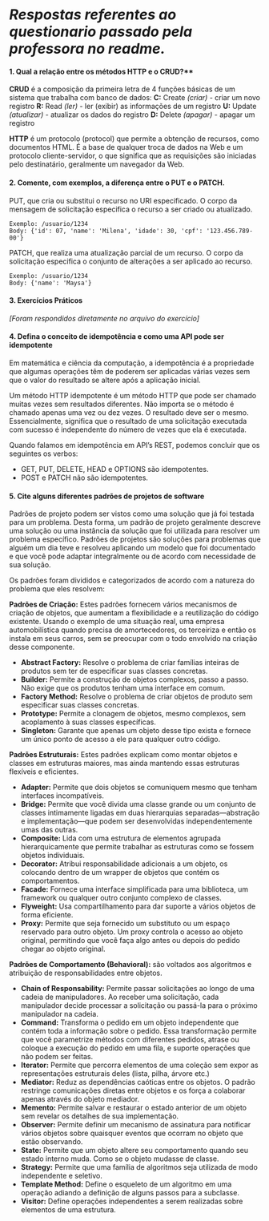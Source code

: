 # *Respostas referentes ao questionario passado pela professora no readme.* 

#### 1. **Qual a relação entre os métodos HTTP e o CRUD?****

**CRUD** é a composição da primeira letra de 4 funções básicas de um sistema que trabalha com banco de dados:
**C:** Create *(criar)* - criar um novo registro
**R:** Read *(ler)* - ler (exibir) as informações de um registro
**U:** Update *(atualizar)* - atualizar os dados do registro
**D:** Delete *(apagar)* - apagar um registro

**HTTP** é um protocolo (protocol) que permite a obtenção de recursos, como documentos HTML. É a base de qualquer troca de dados na Web e um protocolo cliente-servidor, o que significa que as requisições são iniciadas pelo destinatário, geralmente um navegador da Web.

#### 2. **Comente, com exemplos, a diferença entre o PUT e o PATCH.**

PUT, que cria ou substitui o recurso no URI especificado. O corpo da mensagem de solicitação especifica o recurso a ser criado ou atualizado.

    Exemplo: /usuario/1234
    Body: {'id': 07, 'name': 'Milena', 'idade': 30, 'cpf': '123.456.789-00'}

PATCH, que realiza uma atualização parcial de um recurso. O corpo da solicitação especifica o conjunto de alterações a ser aplicado ao recurso.

    Exemplo: /usuario/1234
    Body: {'name': 'Maysa'}

#### 3. **Exercícios Práticos**
*[Foram respondidos diretamente no arquivo do exercício]*

#### 4. **Defina o conceito de idempotência e como uma API pode ser idempotente**

Em matemática e ciência da computação, a idempotência é a propriedade que algumas operações têm de poderem ser aplicadas várias vezes sem que o valor do resultado se altere após a aplicação inicial.  
  
Um método HTTP idempotente é um método HTTP que pode ser chamado muitas vezes sem resultados diferentes. Não importa se o método é chamado apenas uma vez ou dez vezes. O resultado deve ser o mesmo. Essencialmente, significa que o resultado de uma solicitação executada com sucesso é independente do número de vezes que ela é executada.  
  
Quando falamos em idempotência em API’s REST, podemos concluir que os seguintes os verbos:

 - GET, PUT, DELETE, HEAD e OPTIONS são idempotentes.
 - POST e PATCH não são idempotentes.

#### 5. **Cite alguns diferentes padrões de projetos de software**

Padrões de projeto podem ser vistos como uma solução que já foi testada para um problema. Desta forma, um padrão de projeto geralmente descreve uma solução ou uma instância da solução que foi utilizada para resolver um problema específico. Padrões de projetos são soluções para problemas que alguém um dia teve e resolveu aplicando um modelo que foi documentado e que você pode adaptar integralmente ou de acordo com necessidade de sua solução.

Os padrões foram divididos e categorizados de acordo com a natureza do problema que eles resolvem:

**Padrões de Criação:** Estes padrões fornecem vários mecanismos de criação de objetos, que aumentam a flexibilidade e a reutilização do código existente.  Usando o exemplo de uma situação real, uma empresa automobilística quando precisa de amortecedores, os terceiriza e então os instala em seus carros, sem se preocupar com o todo envolvido na criação desse componente.

- **Abstract Factory:** Resolve o problema de criar famílias inteiras de produtos sem ter de especificar suas classes concretas.
- **Builder:** Permite a construção de objetos complexos, passo a passo. Não exige que os produtos tenham uma interface em comum.
- **Factory Method:** Resolve o problema de criar objetos de produto sem especificar suas classes concretas.
- **Prototype:** Permite a clonagem de objetos, mesmo complexos, sem acoplamento à suas classes específicas.
- **Singleton:** Garante que apenas um objeto desse tipo exista e fornece um único ponto de acesso a ele para qualquer outro código.

**Padrões Estruturais:** Estes padrões explicam como montar objetos e classes em estruturas maiores, mas ainda mantendo essas estruturas flexíveis e eficientes.

- **Adapter:** Permite que dois objetos se comuniquem mesmo que tenham interfaces incompatíveis.
- **Bridge:** Permite que você divida uma classe grande ou um conjunto de classes intimamente ligadas em duas hierarquias separadas—abstração e implementação—que podem ser desenvolvidas independentemente umas das outras.
- **Composite:** Lida com uma estrutura de elementos agrupada hierarquicamente que permite trabalhar as estruturas como se fossem objetos individuais.
- **Decorator:** Atribui responsabilidade adicionais a um objeto, os colocando dentro de um wrapper de objetos que contém os comportamentos.
- **Facade:** Fornece uma interface simplificada para uma biblioteca, um framework ou qualquer outro conjunto complexo de classes.
- **Flyweight:** Usa compartilhamento para dar suporte a vários objetos de forma eficiente.
- **Proxy:** Permite que seja fornecido um substituto ou um espaço reservado para outro objeto. Um proxy controla o acesso ao objeto original, permitindo que você faça algo antes ou depois do pedido chegar ao objeto original.

**Padrões de Comportamento (Behavioral):**  são voltados aos algoritmos e atribuição de responsabilidades entre objetos.

- **Chain of Responsability:** Permite passar solicitações ao longo de uma cadeia de manipuladores. Ao receber uma solicitação, cada manipulador decide processar a solicitação ou passá-la para o próximo manipulador na cadeia.
- **Command:** Transforma o pedido em um objeto independente que contém toda a informação sobre o pedido. Essa transformação permite que você parametrize métodos com diferentes pedidos, atrase ou coloque a execução do pedido em uma fila, e suporte operações que não podem ser feitas.
- **Iterator:** Permite que percorra elementos de uma coleção sem expor as representações estruturais deles (lista, pilha, árvore etc.)
- **Mediator:** Reduz as dependências caóticas entre os objetos. O padrão restringe comunicações diretas entre objetos e os força a colaborar apenas através do objeto mediador.
- **Memento:** Permite salvar e restaurar o estado anterior de um objeto sem revelar os detalhes de sua implementação.
- **Observer:** Permite definir um mecanismo de assinatura para notificar vários objetos sobre quaisquer eventos que ocorram no objeto que estão observando.
- **State:** Permite que um objeto altere seu comportamento quando seu estado interno muda. Como se o objeto mudasse de classe.
- **Strategy:** Permite que uma família de algoritmos seja utilizada de modo independente e seletivo.
- **Template Method:** Define o esqueleto de um algoritmo em uma operação adiando a definição de alguns passos para a subclasse.
- **Visitor:** Define operações independentes a serem realizadas sobre elementos de uma estrutura.
